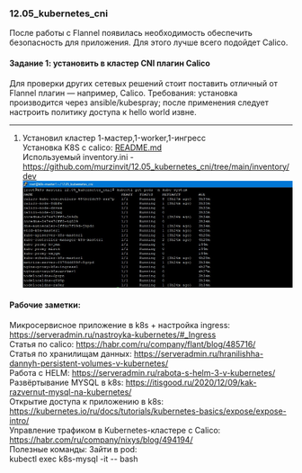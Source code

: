 ### 12.05_kubernetes_cni </br>
После работы с Flannel появилась необходимость обеспечить безопасность для приложения. Для этого лучше всего подойдет Calico.

#### Задание 1: установить в кластер CNI плагин Calico
Для проверки других сетевых решений стоит поставить отличный от Flannel плагин — например, Calico. Требования:
установка производится через ansible/kubespray;
после применения следует настроить политику доступа к hello world извне.

-----------------------
1) Установил кластер 1-мастер,1-worker,1-ингресс </br>
Установка K8S с calico: [README.md](https://github.com/murzinvit/12.04_kubernetes_install_part_2/blob/23a37632e3ec532f3a31b44cdf9c8af8089ea3b1/README.md) </br>
Используемый inventory.ini - https://github.com/murzinvit/12.05_kubernetes_cni/tree/main/inventory/dev  </br>
![Kuber_calico](https://github.com/murzinvit/screen/blob/2569383921ebc363ba4c6c4e394157f3b7cf6c0d/Kuber_calico_kube_system.jpg) </br>


#### Рабочие заметки: </br>
Микросервисное приложение в k8s + настройка ingress: https://serveradmin.ru/nastroyka-kubernetes/#_Ingress </br>
Статья по calico: https://habr.com/ru/company/flant/blog/485716/ </br>
Статья по хранилищам данных: https://serveradmin.ru/hranilishha-dannyh-persistent-volumes-v-kubernetes/ </br>
Работа с HELM: https://serveradmin.ru/rabota-s-helm-3-v-kubernetes/ </br>
Развёртывание MYSQL в k8s: https://itisgood.ru/2020/12/09/kak-razvernut-mysql-na-kubernetes/ </br>
Открытие доступа к приложению в k8s: https://kubernetes.io/ru/docs/tutorials/kubernetes-basics/expose/expose-intro/ </br>
Управление трафиком в Kubernetes-кластере с Calico: https://habr.com/ru/company/nixys/blog/494194/ </br>
Полезные команды: 
Зайти в pod: </br>
kubectl exec k8s-mysql -it -- bash  </br>
